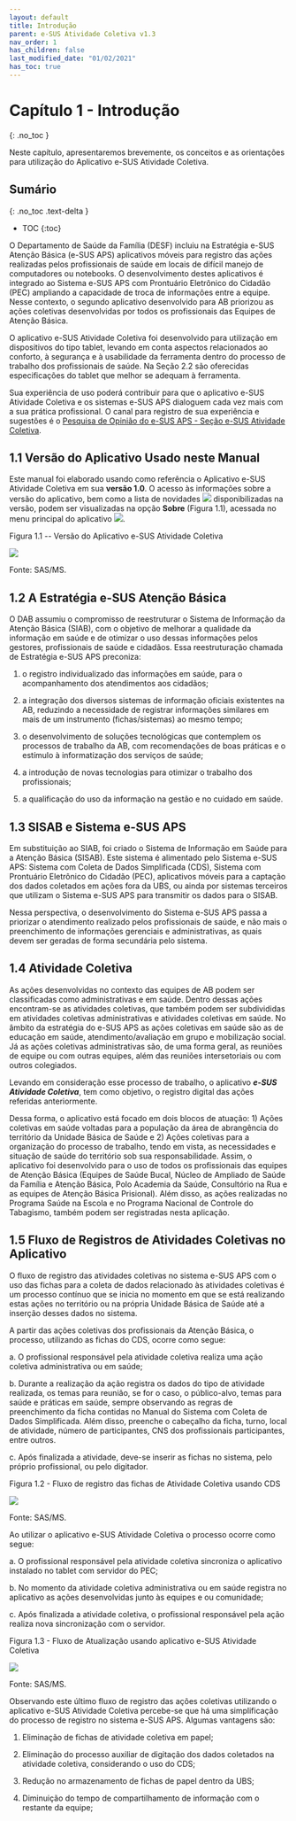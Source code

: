 ```yaml
---
layout: default
title: Introdução
parent: e-SUS Atividade Coletiva v1.3
nav_order: 1
has_children: false
last_modified_date: "01/02/2021"
has_toc: true
---
```


# Capítulo 1 - Introdução
{: .no_toc }

Neste capítulo, apresentaremos brevemente, os conceitos e as orientações para utilização do Aplicativo e-SUS Atividade Coletiva.

## Sumário
{: .no_toc .text-delta }

- TOC
{:toc}

O Departamento de Saúde da Família (DESF) incluiu na Estratégia e-SUS Atenção Básica (e-SUS APS) aplicativos móveis para registro das ações realizadas pelos profissionais de saúde em locais de difícil manejo de computadores ou notebooks. O desenvolvimento destes aplicativos é integrado ao Sistema e-SUS APS com Prontuário Eletrônico do Cidadão (PEC) ampliando a capacidade de troca de informações entre a equipe. Nesse contexto, o segundo aplicativo desenvolvido para AB priorizou as ações coletivas desenvolvidas por todos os profissionais das Equipes de Atenção Básica.

O aplicativo e-SUS Atividade Coletiva foi desenvolvido para utilização em dispositivos do tipo tablet, levando em conta aspectos relacionados ao conforto, à segurança e à usabilidade da ferramenta dentro do processo de trabalho dos profissionais de saúde. Na Seção 2.2 são oferecidas especificações do tablet que melhor se adequam à ferramenta.

Sua experiência de uso poderá contribuir para que o aplicativo e-SUS Atividade Coletiva e os sistemas e-SUS APS dialoguem cada vez mais com a sua prática profissional. O canal para registro de sua experiência e sugestões é o [Pesquisa de Opinião do e-SUS APS - Seção e-SUS Atividade Coletiva](http://dabsistemas.saude.gov.br/sistemas/pesquisaesusab/).

## 1.1 Versão do Aplicativo Usado neste Manual

Este manual foi elaborado usando como referência o Aplicativo e-SUS Atividade Coletiva em sua **versão 1.0**. O acesso às informações sobre a versão do aplicativo, bem como a lista de novidades ![](media/image1.png) disponibilizadas na versão, podem ser visualizadas na opção **Sobre** (Figura 1.1), acessada no menu principal do aplicativo ![](media/image2.png).  

Figura 1.1 -- Versão do Aplicativo e-SUS Atividade Coletiva

![](media/image3.png)

Fonte: SAS/MS.

## 1.2 A Estratégia e-SUS Atenção Básica


O DAB assumiu o compromisso de reestruturar o Sistema de Informação da Atenção Básica (SIAB), com o objetivo de melhorar a qualidade da informação em saúde e de otimizar o uso dessas informações pelos gestores, profissionais de saúde e cidadãos. Essa reestruturação chamada de Estratégia e-SUS APS preconiza:

1.  o registro individualizado das informações em saúde, para o acompanhamento dos atendimentos aos cidadãos;

2.  a integração dos diversos sistemas de informação oficiais existentes na AB, reduzindo a necessidade de registrar informações similares em mais de um instrumento (fichas/sistemas) ao mesmo tempo;

3.  o desenvolvimento de soluções tecnológicas que contemplem os processos de trabalho da AB, com recomendações de boas práticas e o estímulo à informatização dos serviços de saúde;

4.  a introdução de novas tecnologias para otimizar o trabalho dos profissionais;

5.  a qualificação do uso da informação na gestão e no cuidado em saúde.

## 1.3 SISAB e Sistema e-SUS APS

Em substituição ao SIAB, foi criado o Sistema de Informação em Saúde para a Atenção Básica (SISAB). Este sistema é alimentado pelo Sistema e-SUS APS: Sistema com Coleta de Dados Simplificada (CDS), Sistema com Prontuário Eletrônico do Cidadão (PEC), aplicativos móveis para a captação dos dados coletados em ações fora da UBS, ou ainda por sistemas terceiros que utilizam o Sistema e-SUS APS para transmitir os dados para o SISAB.

Nessa perspectiva, o desenvolvimento do Sistema e-SUS APS passa a priorizar o atendimento realizado pelos profissionais de saúde, e não mais o preenchimento de informações gerenciais e administrativas, as quais devem ser geradas de forma secundária pelo sistema.

## 1.4 Atividade Coletiva

As ações desenvolvidas no contexto das equipes de AB podem ser classificadas como administrativas e em saúde. Dentro dessas ações encontram-se as atividades coletivas, que também podem ser subdivididas em atividades coletivas administrativas e atividades coletivas em saúde. No âmbito da estratégia do e-SUS APS as ações coletivas em saúde são as de educação em saúde, atendimento/avaliação em grupo e mobilização social. Já as ações coletivas administrativas são, de uma forma geral, as reuniões de equipe ou com outras equipes, além das reuniões intersetoriais ou com outros colegiados.

Levando em consideração esse processo de trabalho, o aplicativo ***e-SUS Atividade Coletiva***, tem como objetivo, o registro digital das ações referidas anteriormente.

Dessa forma, o aplicativo está focado em dois blocos de atuação: 1) Ações coletivas em saúde voltadas para a população da área de abrangência do território da Unidade Básica de Saúde e 2) Ações coletivas para a organização do processo de trabalho, tendo em vista, as necessidades e situação de saúde do território sob sua responsabilidade. Assim, o aplicativo foi desenvolvido para o uso de todos os profissionais das equipes de Atenção Básica (Equipes de Saúde Bucal, Núcleo de Ampliado de Saúde da Família e Atenção Básica, Polo Academia da Saúde, Consultório na Rua e as equipes de Atenção Básica Prisional). Além disso, as ações realizadas no Programa Saúde na Escola e no Programa Nacional de Controle do Tabagismo, também podem ser registradas nesta aplicação.

## 1.5 Fluxo de Registros de Atividades Coletivas no Aplicativo

O fluxo de registro das atividades coletivas no sistema e-SUS APS com o uso das fichas para a coleta de dados relacionado às atividades coletivas é um processo contínuo que se inicia no momento em que se está realizando estas ações no território ou na própria Unidade Básica de Saúde até a inserção desses dados no sistema.

A partir das ações coletivas dos profissionais da Atenção Básica, o processo, utilizando as fichas do CDS, ocorre como segue:

a.  O profissional responsável pela atividade coletiva realiza uma ação coletiva administrativa ou em saúde;

b.  Durante a realização da ação registra os dados do tipo de atividade realizada, os temas para reunião, se for o caso, o público-alvo, temas para saúde e práticas em saúde, sempre observando as regras de preenchimento da ficha contidas no Manual do Sistema com Coleta de Dados Simplificada. Além disso, preenche o cabeçalho da ficha, turno, local de atividade, número de participantes, CNS dos profissionais participantes, entre outros.

c.  Após finalizada a atividade, deve-se inserir as fichas no sistema, pelo próprio profissional, ou pelo digitador.

Figura 1.2 - Fluxo de registro das fichas de Atividade Coletiva usando CDS

![](media/image4.png)

Fonte: SAS/MS.

Ao utilizar o aplicativo e-SUS Atividade Coletiva o processo ocorre como segue:

a.  O profissional responsável pela atividade coletiva sincroniza o aplicativo instalado no tablet com servidor do PEC;

b.  No momento da atividade coletiva administrativa ou em saúde registra no aplicativo as ações desenvolvidas junto às equipes e ou comunidade;

c.  Após finalizada a atividade coletiva, o profissional responsável pela ação realiza nova sincronização com o servidor.

Figura 1.3 - Fluxo de Atualização usando aplicativo e-SUS Atividade Coletiva

![](media/image5.png)

Fonte: SAS/MS.

Observando este último fluxo de registro das ações coletivas utilizando o aplicativo e-SUS Atividade Coletiva percebe-se que há uma simplificação do processo de registro no sistema e-SUS APS. Algumas vantagens são:

1.  Eliminação de fichas de atividade coletiva em papel;

2.  Eliminação do processo auxiliar de digitação dos dados coletados na atividade coletiva, considerando o uso do CDS;

3.  Redução no armazenamento de fichas de papel dentro da UBS;

4.  Diminuição do tempo de compartilhamento de informação com o restante da equipe;
